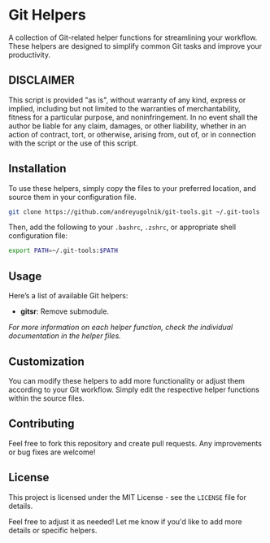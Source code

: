 # Git Helpers

A collection of Git-related helper functions for streamlining your workflow. These helpers are designed to simplify common Git tasks and improve your productivity.

## DISCLAIMER

This script is provided "as is", without warranty of any kind, express or implied, including but not limited to the warranties of merchantability, fitness for a particular purpose, and noninfringement. In no event shall the author be liable for any claim, damages, or other liability, whether in an action of contract, tort, or otherwise, arising from, out of, or in connection with the script or the use of this script.

## Installation

To use these helpers, simply copy the files to your preferred location, and source them in your configuration file.

```sh
git clone https://github.com/andreyugolnik/git-tools.git ~/.git-tools
```

Then, add the following to your `.bashrc`, `.zshrc`, or appropriate shell configuration file:

```sh
export PATH=~/.git-tools:$PATH
```

## Usage

Here’s a list of available Git helpers:

- **gitsr**: Remove submodule.

*For more information on each helper function, check the individual documentation in the helper files.*

## Customization

You can modify these helpers to add more functionality or adjust them according to your Git workflow. Simply edit the respective helper functions within the source files.

## Contributing

Feel free to fork this repository and create pull requests. Any improvements or bug fixes are welcome!

## License

This project is licensed under the MIT License - see the `LICENSE` file for details.

Feel free to adjust it as needed! Let me know if you'd like to add more details or specific helpers.
